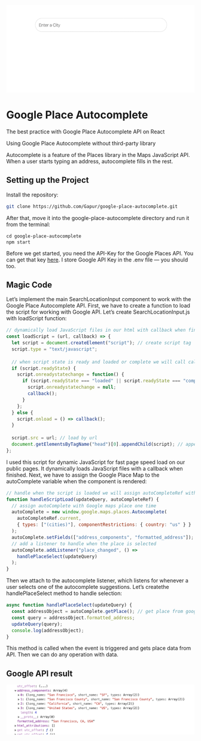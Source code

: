 <p align="center">
  <img width="700"src="https://github.com/Gapur/google-place-autocomplete/blob/master/public/example.gif">
</p>

# Google Place Autocomplete

The best practice with Google Place Autocomplete API on React

Using Google Place Autocomplete without third-party library

Autocomplete is a feature of the Places library in the Maps JavaScript API. When a user starts typing an address, autocomplete fills in the rest.

## Setting up the Project

Install the repository:
```sh
git clone https://github.com/Gapur/google-place-autocomplete.git
```

After that, move it into the google-place-autocomplete directory and run it from the terminal:
```
cd google-place-autocomplete
npm start
```

Before we get started, you need the API-Key for the Google Places API. You can get that key [here](https://developers.google.com/maps/documentation/javascript/places-autocomplete). I store Google API Key in the .env file — you should too.

## Magic Code

Let’s implement the main SearchLocationInput component to work with the Google Place Autocomplete API. First, we have to create a function to load the script for working with Google API. Let’s create SearchLocationInput.js with loadScript function:

```js
// dynamically load JavaScript files in our html with callback when finished
const loadScript = (url, callback) => {
  let script = document.createElement("script"); // create script tag
  script.type = "text/javascript";

  // when script state is ready and loaded or complete we will call callback
  if (script.readyState) {
    script.onreadystatechange = function() {
      if (script.readyState === "loaded" || script.readyState === "complete") {
        script.onreadystatechange = null;
        callback();
      }
    };
  } else {
    script.onload = () => callback();
  }

  script.src = url; // load by url
  document.getElementsByTagName("head")[0].appendChild(script); // append to head
};
```

I used this script for dynamic JavaScript for fast page speed load on our public pages. It dynamically loads JavaScript files with a callback when finished. Next, we have to assign the Google Place Map to the autoComplete variable when the component is rendered:

```js
// handle when the script is loaded we will assign autoCompleteRef with google maps place autocomplete
function handleScriptLoad(updateQuery, autoCompleteRef) {
  // assign autoComplete with Google maps place one time
  autoComplete = new window.google.maps.places.Autocomplete(
    autoCompleteRef.current,
    { types: ["(cities)"], componentRestrictions: { country: "us" } }
  );
  autoComplete.setFields(["address_components", "formatted_address"]); // specify what properties we will get from API
  // add a listener to handle when the place is selected
  autoComplete.addListener("place_changed", () =>
    handlePlaceSelect(updateQuery)
  );
}
```

Then we attach to the autocomplete listener, which listens for whenever a user selects one of the autocomplete suggestions. Let’s createthe handlePlaceSelect method to handle selection:

```js
async function handlePlaceSelect(updateQuery) {
  const addressObject = autoComplete.getPlace(); // get place from google api
  const query = addressObject.formatted_address;
  updateQuery(query);
  console.log(addressObject);
}
```

This method is called when the event is triggered and gets place data from API. Then we can do any operation with data.

## Google API result

<p align="center">
  <img width="800"src="https://github.com/Gapur/google-place-autocomplete/blob/master/public/result.png">
</p>

